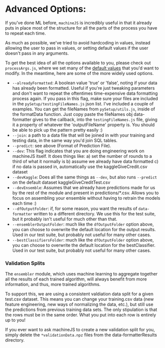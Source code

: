 # Advanced Options:

If you've done ML before, `machineJS` is incredibly useful in that it already puts in place most of the structure for all the parts of the process you have to repeat each time. 

As much as possible, we've tried to avoid hardcoding in values, instead allowing the user to pass in values, or setting default values if the user doesn't pass in any arguments. 

To get the best idea of all the options available to you, please check out `processArgs.js`, where we set many of the [default values](https://github.com/ClimbsRocks/machineJS/blob/master/processArgs.js) that you'd want to modify. In the meantime, here are some of the more widely used options. 

- `--alreadyFormatted`: A boolean value 'true' or 'false', noting if your data has already been formatted. Useful if you're just tweaking parameters and don't want to repeat the oftentimes time-expensive data formatting process again. If you pass in this flag, make sure your files are included in the  `pySetup/testingFileNames.js` json list. I've included a couple of examples. You can get the fileNames from `pySetup/utils.js`, inside of the formatData function. Just copy paste the fileNames obj data-formatter gives to the callback, into the `testingFileNames.js` file, giving it a property of whatever the 'outputFileName' property is. You should be able to pick up the pattern pretty easily :)
- `--join`: a path to a data file that will be joined in with your training and testing data, in the same way you'd join SQL tables. 
- `--predict`: see above (Format of Prediction File).
- `--dev`: This flag indicates that you are doing engineering work on machineJS itself. It does things like:
  a) set the number of rounds to a third of what it normally is
  b) assume we already have data formatted
  c) if no data is passed in, automatically use the kaggleGiveCredit.csv dataset
- `--devKaggle`: Does all the same things as `--dev`, but also runs `--predict` on the default dataset kaggleGiveCreditTest.csv
- `--devEnsemble`: Assumes that we already have predictions made for us by the rest of the module and present in predictions/*.csv. Allows you to focus on assembling your ensemble without having to retrain the models each time :)
- `--dfOutputFolder`: if, for some reason, you want the results of `data-formatter` written to a different directory. We use this for the test suite, but it probably isn't useful for much other than that. 
- `--ensemblerOutputFolder`: much like the `dfOutputFolder` option above, you can choose to overwrite the default location for the output results. Used in our test suite, but probably not useful for many other cases.
- `--bestClassifiersFolder`: much like the `dfOutputFolder` option above, you can choose to overwrite the default location for the bestClassifier. Used in our test suite, but probably not useful for many other cases.

### Validation Splits
The `ensembler` module, which uses machine learning to aggregate together all the results of each trained algorithm, will always benefit from more information, and thus, more trained algorithms. 

To support this, we are using a consistent valdiation data split for a given test.csv dataset. This means you can change your training.csv data (new feature engineering, new ways of normalizing the data, etc.), but still use the predictions from previous training data sets. The only stipulation is that the rows must be in the same order. What you put into each row is entirely up to you!

If you ever want to ask machineJS to create a new validation split for you, simply delete the `*validationData.npz` files from the data-formatterResults directory.

